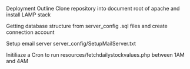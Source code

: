 Deployment Outline
  Clone repository into document root of apache and install LAMP stack

  Getting database structure from server_config .sql files and create connection account

  Setup email server server_config/SetupMailServer.txt
  
  Initiliaze a Cron to run resources/fetchdailystockvalues.php between 1AM and 4AM
